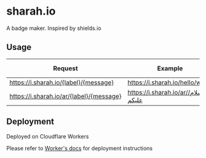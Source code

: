 # sharah.io
A badge maker. Inspired by shields.io

## Usage

| Request                                  | Example                           | Response (svg)                                  |
| ---------------------------------------- | --------------------------------- | ----------------------------------------------- |
| https://i.sharah.io/{label}/{message}    | https://i.sharah.io/hello/world   | <img src="https://i.sharah.io/hello/world" />   |
| https://i.sharah.io/ar/{label}/{message} | https://i.sharah.io/ar/سلام/عليكم | <img src="https://i.sharah.io/ar/سلام/عليكم" /> |

## Deployment
Deployed on Cloudflare Workers

Please refer to [Worker's docs](https://developers.cloudflare.com/workers/) for deployment instructions
